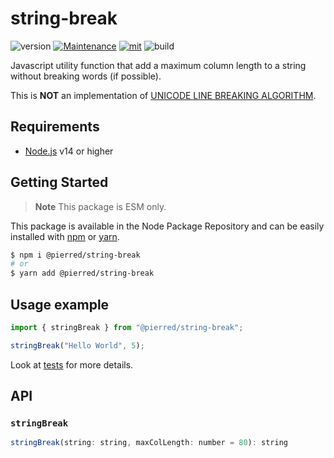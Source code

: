 # string-break

![version](https://img.shields.io/badge/dynamic/json.svg?style=for-the-badge&url=https://raw.githubusercontent.com/PierreDemailly/string-break/main/package.json&query=$.version&label=Version)
[![Maintenance](https://img.shields.io/badge/Maintained%3F-yes-green.svg?style=for-the-badge)](https://github.com/PierreDemailly/string-break/graphs/commit-activity)
[![mit](https://img.shields.io/badge/License-MIT-blue.svg?style=for-the-badge)](https://github.com/PierreDemailly/string-break/blob/main/LICENSE)
![build](https://img.shields.io/github/actions/workflow/status/PierreDemailly/string-break/node.js.yml?style=for-the-badge)

Javascript utility function that add a maximum column length to a string without breaking words (if possible).

This is **NOT** an implementation of [UNICODE LINE BREAKING ALGORITHM](http://unicode.org/reports/tr14/).

## Requirements

- [Node.js](https://nodejs.org/en/) v14 or higher

## Getting Started

> **Note** This package is ESM only.

This package is available in the Node Package Repository and can be easily installed with [npm](https://docs.npmjs.com/getting-started/what-is-npm) or [yarn](https://yarnpkg.com).

```bash
$ npm i @pierred/string-break
# or
$ yarn add @pierred/string-break
```

## Usage example

```js
import { stringBreak } from "@pierred/string-break";

stringBreak("Hello World", 5);
```

Look at [tests](./test/stringBreak.test.js) for more details.

## API

### `stringBreak`

```js
stringBreak(string: string, maxColLength: number = 80): string
```
